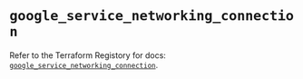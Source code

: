 # `google_service_networking_connection`

Refer to the Terraform Registory for docs: [`google_service_networking_connection`](https://registry.terraform.io/providers/hashicorp/google-beta/4.84.0/docs/resources/google_service_networking_connection).
